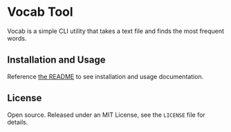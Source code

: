 # Vocab Tool

Vocab is a simple CLI utility that takes a text file and finds the most frequent words.

## Installation and Usage

Reference [the README](https://pkg.go.dev/github.com/russellsteadman/vocab) to see installation and usage documentation.

## License

Open source. Released under an MIT License, see the `LICENSE` file for details.
